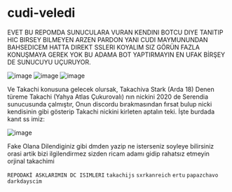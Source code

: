 # cudi-veledi

EVET BU REPOMDA SUNUCULARA VURAN KENDINI BOTCU DIYE TANITIP HIC BIRSEY BILMEYEN ARZEN PARDON YANI CUDI MAYMUNUNDAN BAHSEDICEM HATTA DIREKT SSLERI KOYALIM SIZ GÖRÜN FAZLA KONUŞMAYA GEREK YOK BU ADAMA BOT YAPTIRMAYIN EN UFAK BİRŞEY DE SUNUCUYU UÇURUYOR.

![image](https://media.discordapp.net/attachments/1125892939726467213/1125917461615747112/IMG_9684.png?width=1439&height=664)
![image](https://media.discordapp.net/attachments/1125892939726467213/1125917460428759171/IMG_9686.png?width=1439&height=664)
![image](https://media.discordapp.net/attachments/1125892939726467213/1125917155171500144/IMG_9418.png?width=979&height=256)

Ve Takachi konusuna gelecek olursak, Takachiva Stark (Arda 18) Denen türeme Takachi (Yahya Atlas Çukurovalı) nın nickini 2020 de Serendia sunucusunda çalmıştır, Onun discordu bırakmasından fırsat bulup nicki kendisinin gibi gösterip Takachi nickini kirleten aptalın teki. İşte burdada kanıt ss imiz:

![image](https://media.discordapp.net/attachments/1125892939726467213/1125897176317436036/image.png?width=546&height=222)

Fake Olana Dilendiginiz gibi dmden yazip ne isterseniz soyleye bilirsiniz orasi artik bizi ilgilendirmez sizden ricam adamı gidip rahatsız etmeyin orjinal takachimi

`REPODAKİ ASKLARIMIN DC ISIMLERI`
`takachijs`
`sxrkanreich`
`ertu`
`papazchavo`
`darkdayscim`
